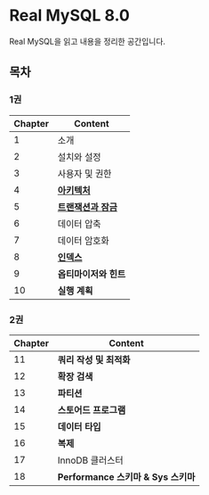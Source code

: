 # Real MySQL 8.0
Real MySQL을 읽고 내용을 정리한 공간입니다.

## 목차
### 1권
| Chapter | Content                                    |
|---------|--------------------------------------------|
| 1       | 소개                                         |
| 2       | 설치와 설정                                     |
| 3       | 사용자 및 권한                                   |
| 4       | [**아키텍처**](./ch04-architecture.md)         |
| 5       | [**트랜잭션과 잠금**](./ch05-transaction-lock.md) |
| 6       | 데이터 압축                                     |
| 7       | 데이터 암호화                                    |
| 8       | [**인덱스**](./ch08-index.md)                 |
| 9       | **옵티마이저와 힌트**                              |
| 10      | **실행 계획**                                  |

### 2권
| Chapter | Content                       |
|---------|-------------------------------|
| 11      | **쿼리 작성 및 최적화**               |
| 12      | **확장 검색**                     |
| 13      | **파티션**                       |
| 14      | **스토어드 프로그램**                 |
| 15      | **데이터 타입**                    |
| 16      | **복제**                        |
| 17      | InnoDB 클러스터                   |
| 18      | **Performance 스키마 & Sys 스키마** |